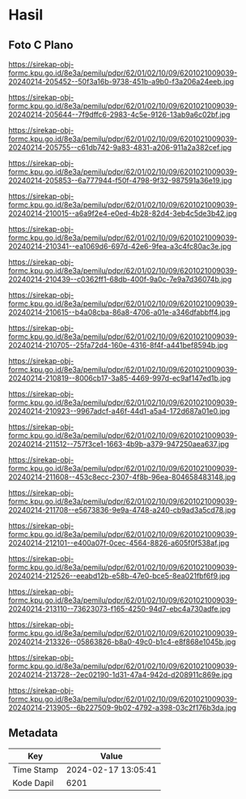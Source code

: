 # Hasil

## Foto C Plano

https://sirekap-obj-formc.kpu.go.id/8e3a/pemilu/pdpr/62/01/02/10/09/6201021009039-20240214-205452--50f3a16b-9738-451b-a9b0-f3a206a24eeb.jpg

https://sirekap-obj-formc.kpu.go.id/8e3a/pemilu/pdpr/62/01/02/10/09/6201021009039-20240214-205644--7f9dffc6-2983-4c5e-9126-13ab9a6c02bf.jpg

https://sirekap-obj-formc.kpu.go.id/8e3a/pemilu/pdpr/62/01/02/10/09/6201021009039-20240214-205755--c61db742-9a83-4831-a206-911a2a382cef.jpg

https://sirekap-obj-formc.kpu.go.id/8e3a/pemilu/pdpr/62/01/02/10/09/6201021009039-20240214-205853--6a777944-f50f-4798-9f32-987591a36e19.jpg

https://sirekap-obj-formc.kpu.go.id/8e3a/pemilu/pdpr/62/01/02/10/09/6201021009039-20240214-210015--a6a9f2e4-e0ed-4b28-82d4-3eb4c5de3b42.jpg

https://sirekap-obj-formc.kpu.go.id/8e3a/pemilu/pdpr/62/01/02/10/09/6201021009039-20240214-210341--ea1069d6-697d-42e6-9fea-a3c4fc80ac3e.jpg

https://sirekap-obj-formc.kpu.go.id/8e3a/pemilu/pdpr/62/01/02/10/09/6201021009039-20240214-210439--c0362ff1-68db-400f-9a0c-7e9a7d36074b.jpg

https://sirekap-obj-formc.kpu.go.id/8e3a/pemilu/pdpr/62/01/02/10/09/6201021009039-20240214-210615--b4a08cba-86a8-4706-a01e-a346dfabbff4.jpg

https://sirekap-obj-formc.kpu.go.id/8e3a/pemilu/pdpr/62/01/02/10/09/6201021009039-20240214-210705--25fa72d4-160e-4316-8f4f-a441bef8594b.jpg

https://sirekap-obj-formc.kpu.go.id/8e3a/pemilu/pdpr/62/01/02/10/09/6201021009039-20240214-210819--8006cb17-3a85-4469-997d-ec9af147ed1b.jpg

https://sirekap-obj-formc.kpu.go.id/8e3a/pemilu/pdpr/62/01/02/10/09/6201021009039-20240214-210923--9967adcf-a46f-44d1-a5a4-172d687a01e0.jpg

https://sirekap-obj-formc.kpu.go.id/8e3a/pemilu/pdpr/62/01/02/10/09/6201021009039-20240214-211512--757f3ce1-1663-4b9b-a379-947250aea637.jpg

https://sirekap-obj-formc.kpu.go.id/8e3a/pemilu/pdpr/62/01/02/10/09/6201021009039-20240214-211608--453c8ecc-2307-4f8b-96ea-804658483148.jpg

https://sirekap-obj-formc.kpu.go.id/8e3a/pemilu/pdpr/62/01/02/10/09/6201021009039-20240214-211708--e5673836-9e9a-4748-a240-cb9ad3a5cd78.jpg

https://sirekap-obj-formc.kpu.go.id/8e3a/pemilu/pdpr/62/01/02/10/09/6201021009039-20240214-212101--e400a07f-0cec-4564-8826-a605f0f538af.jpg

https://sirekap-obj-formc.kpu.go.id/8e3a/pemilu/pdpr/62/01/02/10/09/6201021009039-20240214-212526--eeabd12b-e58b-47e0-bce5-8ea021fbf6f9.jpg

https://sirekap-obj-formc.kpu.go.id/8e3a/pemilu/pdpr/62/01/02/10/09/6201021009039-20240214-213110--73623073-f165-4250-94d7-ebc4a730adfe.jpg

https://sirekap-obj-formc.kpu.go.id/8e3a/pemilu/pdpr/62/01/02/10/09/6201021009039-20240214-213326--05863826-b8a0-49c0-b1c4-e8f868e1045b.jpg

https://sirekap-obj-formc.kpu.go.id/8e3a/pemilu/pdpr/62/01/02/10/09/6201021009039-20240214-213728--2ec02190-1d31-47a4-942d-d208911c869e.jpg

https://sirekap-obj-formc.kpu.go.id/8e3a/pemilu/pdpr/62/01/02/10/09/6201021009039-20240214-213905--6b227509-9b02-4792-a398-03c2f176b3da.jpg


## Metadata

| Key        | Value               |
| ---------- | ------------------- |
| Time Stamp | 2024-02-17 13:05:41 |
| Kode Dapil | 6201                |




